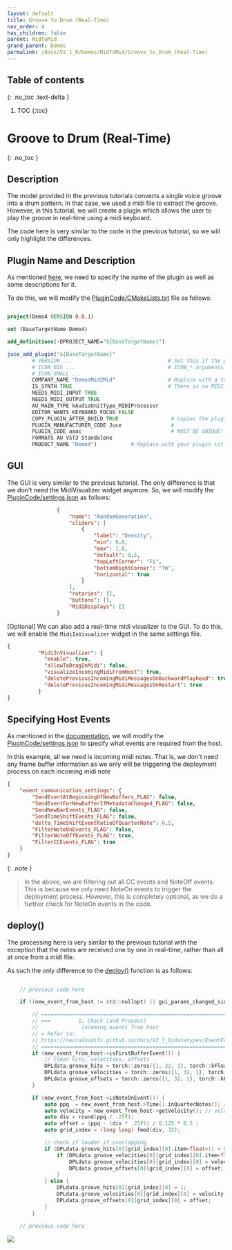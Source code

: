 ```yaml
---
layout: default
title: Groove to Drum (Real-Time)
nav_order: 4
has_children: false
parent: MidToMid
grand_parent: Demos
permalink: /docs/V2_1_0/Demos/MidToMid/Groove_to_Drum_(Real-Time)
---
```



## Table of contents
{: .no_toc .text-delta }

1. TOC
{:toc}

# Groove to Drum (Real-Time)
{: .no_toc }

## Description
The model provided in the previous tutorials converts a single voice groove into a drum pattern. In that case,
we used a midi file to extract the groove. However, in this tutorial, we will create a plugin which allows the user
to play the groove in real-time using a midi keyboard.

The code here is very similar to the code in the previous tutorial, so we will only highlight the differences.

## Plugin Name and Description
As mentioned [here](https://neuralmidifx.github.io/docs/V2_1_0/Installation#step-2-edit-plugin-name-and-description), 
we need to specify the name of the plugin as well as some descriptions for it.

To do this, we will modify the [PluginCode/CMakeLists.txt](https://github.com/neuralmidifx/Mid2Mid_Grv2DrmRT/blob/master/PluginCode/CMakeLists.txt) file as follows:

```cmake

project(Demo4 VERSION 0.0.1)

set (BaseTargetName Demo4)

add_definitions(-DPROJECT_NAME="${BaseTargetName}")

juce_add_plugin("${BaseTargetName}"
        # VERSION ...                               # Set this if the plugin version is different to the project version
        # ICON_BIG ...                              # ICON_* arguments specify a path to an image file to use as an icon for the Standalone
        # ICON_SMALL ...
        COMPANY_NAME "DemosMid2Mid"                 # Replace with a tag identifying your name
        IS_SYNTH TRUE                               # There is no MIDI vst3 plugin format, so we are going to assume a midi instrument plugin
        NEEDS_MIDI_INPUT TRUE
        NEEDS_MIDI_OUTPUT TRUE
        AU_MAIN_TYPE kAudioUnitType_MIDIProcessor
        EDITOR_WANTS_KEYBOARD_FOCUS FALSE
        COPY_PLUGIN_AFTER_BUILD TRUE                 # copies the plugin to user plugins folder so as to easily load in DAW
        PLUGIN_MANUFACTURER_CODE Juce                #
        PLUGIN_CODE aaac                             # MUST BE UNIQUE!! If similar to other plugins, conflicts will occur
        FORMATS AU VST3 Standalone
        PRODUCT_NAME "Demo4")           # Replace with your plugin title
```

## GUI

The GUI is very similar to the previous tutorial. The only difference is that we don't need the MidiVisualizer widget
anymore. So, we will modify the [PluginCode/settings.json](https://github.com/neuralmidifx/Mid2Mid_Grv2DrmRT/blob/master/PluginCode/settings.json)
as follows:

```json
                {
                    "name": "RandomGeneration",
                    "sliders": [
                        {
                            "label": "Density",
                            "min": 0.0,
                            "max": 1.0,
                            "default": 0.5,
                            "topLeftCorner": "Fi",
                            "bottomRightCorner": "Tm",
                            "horizontal": true
                        }
                    ],
                    "rotaries": [],
                    "buttons": [],
                    "MidiDisplays": []
                }
```

[Optional] We can also add a real-time midi visualizer to the GUI. To do this, we will enable the `MidiInVisualizer` widget
in the same settings file.

```json
{
          "MidiInVisualizer": {
            "enable": true,
            "allowToDragInMidi": false,
            "visualizeIncomingMidiFromHost": true,
            "deletePreviousIncomingMidiMessagesOnBackwardPlayhead": true,
            "deletePreviousIncomingMidiMessagesOnRestart": true
          }
}
```

## Specifying Host Events

As mentioned in the [documentation](https://neuralmidifx.github.io/docs/V2_1_0/DeploymentThread_DPL/SpecifyHostEvents),
we will modify the [PluginCode/settings.json](https://github.com/neuralmidifx/Mid2Mid_Grv2DrmRT/blob/master/PluginCode/settings.json)
to specify what events are required from the host.

In this example, all we need is incoming midi notes. That is, we don't need any frame buffer information as we only
will be triggering the deployment process on each incoming midi note

```json
{
    "event_communication_settings": {
        "SendEventAtBeginningOfNewBuffers_FLAG": false,
        "SendEventForNewBufferIfMetadataChanged_FLAG": false,
        "SendNewBarEvents_FLAG": false,
        "SendTimeShiftEvents_FLAG": false,
        "delta_TimeShiftEventRatioOfQuarterNote": 0.5,
        "FilterNoteOnEvents_FLAG": false,
        "FilterNoteOffEvents_FLAG": true,
        "FilterCCEvents_FLAG": true
    }
}
```

{: .note }
> In the above, we are filtering out all CC events and NoteOff events. This is because we only need NoteOn events to trigger
> the deployment process. However, this is completely optional, as we do a further check for NoteOn events in the code.


## deploy()

The processing here is very similar to the previous tutorial with the exception that the notes are received one by one
in real-time, rather than all at once from a midi file.

As such the only difference to the [deploy()](https://github.com/neuralmidifx/Mid2Mid_Grv2DrmRT/blob/master/PluginCode/Deploy.cpp) 
function is as follows:

```cpp
    
    // previous code here

    if ((new_event_from_host != std::nullopt) || gui_params_changed_since_last_call) {

        // =================================================================================
        // ===         1. Check (and Process)
        //              incoming events from host
        // = Refer to:
        // https://neuralmidifx.github.io/docs/V2_1_0/datatypes/EventFromHost
        // =================================================================================
        if (new_event_from_host->isFirstBufferEvent()) {
            // clear hits, velocities, offsets
            DPLdata.groove_hits = torch::zeros({1, 32, 1}, torch::kFloat32);
            DPLdata.groove_velocities = torch::zeros({1, 32, 1}, torch::kFloat32);
            DPLdata.groove_offsets = torch::zeros({1, 32, 1}, torch::kFloat32);
        }

        if (new_event_from_host->isNoteOnEvent()) {
            auto ppq  = new_event_from_host->Time().inQuarterNotes(); // time in ppq
            auto velocity = new_event_from_host->getVelocity(); // velocity
            auto div = round(ppq / .25f);
            auto offset = (ppq - (div * .25f)) / 0.125 * 0.5 ;
            auto grid_index = (long long) fmod(div, 32);

            // check if louder if overlapping
            if (DPLdata.groove_hits[0][grid_index][0].item<float>() > 0) {
                if (DPLdata.groove_velocities[0][grid_index][0].item<float>() < velocity) {
                    DPLdata.groove_velocities[0][grid_index][0] = velocity;
                    DPLdata.groove_offsets[0][grid_index][0] = offset;
                }
            } else {
                DPLdata.groove_hits[0][grid_index][0] = 1;
                DPLdata.groove_velocities[0][grid_index][0] = velocity;
                DPLdata.groove_offsets[0][grid_index][0] = offset;
            }
        }
    
    // previous code here
```

<img src="{{ site.baseurl }}/assets/gifs/demo4/final.gif">